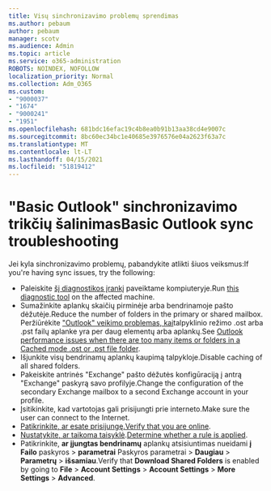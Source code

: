 ```yaml
---
title: Visų sinchronizavimo problemų sprendimas
ms.author: pebaum
author: pebaum
manager: scotv
ms.audience: Admin
ms.topic: article
ms.service: o365-administration
ROBOTS: NOINDEX, NOFOLLOW
localization_priority: Normal
ms.collection: Adm_O365
ms.custom:
- "9000037"
- "1674"
- "9000241"
- "1951"
ms.openlocfilehash: 681bdc16efac19c4b8ea0b91b13aa38cd4e9007c
ms.sourcegitcommit: 8bc60ec34bc1e40685e3976576e04a2623f63a7c
ms.translationtype: MT
ms.contentlocale: lt-LT
ms.lasthandoff: 04/15/2021
ms.locfileid: "51819412"
---
```

# <a name="basic-outlook-sync-troubleshooting"></a><span data-ttu-id="17b22-102">"Basic Outlook" sinchronizavimo trikčių šalinimas</span><span class="sxs-lookup"><span data-stu-id="17b22-102">Basic Outlook sync troubleshooting</span></span>

<span data-ttu-id="17b22-103">Jei kyla sinchronizavimo problemų, pabandykite atlikti šiuos veiksmus:</span><span class="sxs-lookup"><span data-stu-id="17b22-103">If you're having sync issues, try the following:</span></span>

- <span data-ttu-id="17b22-104">Paleiskite [šį diagnostikos įrankį](https://aka.ms/sara-outlooksendreceive) paveiktame kompiuteryje.</span><span class="sxs-lookup"><span data-stu-id="17b22-104">Run [this diagnostic tool](https://aka.ms/sara-outlooksendreceive) on the affected machine.</span></span>
- <span data-ttu-id="17b22-105">Sumažinkite aplankų skaičių pirminėje arba bendrinamoje pašto dėžutėje.</span><span class="sxs-lookup"><span data-stu-id="17b22-105">Reduce the number of folders in the primary or shared mailbox.</span></span> <span data-ttu-id="17b22-106">Peržiūrėkite ["Outlook" veikimo problemas, kai](https://support.microsoft.com/help/2768656/outlook-performance-issues-when-there-are-too-many-items-or-folders-in)talpyklinio režimo .ost arba .pst failų aplanke yra per daug elementų arba aplankų.</span><span class="sxs-lookup"><span data-stu-id="17b22-106">See [Outlook performance issues when there are too many items or folders in a Cached mode .ost or .pst file folder](https://support.microsoft.com/help/2768656/outlook-performance-issues-when-there-are-too-many-items-or-folders-in).</span></span>
- <span data-ttu-id="17b22-107">Išjunkite visų bendrinamų aplankų kaupimą talpykloje.</span><span class="sxs-lookup"><span data-stu-id="17b22-107">Disable caching of all shared folders.</span></span>
- <span data-ttu-id="17b22-108">Pakeiskite antrinės "Exchange" pašto dėžutės konfigūraciją į antrą "Exchange" paskyrą savo profilyje.</span><span class="sxs-lookup"><span data-stu-id="17b22-108">Change the configuration of the secondary Exchange mailbox to a second Exchange account in your profile.</span></span>
- <span data-ttu-id="17b22-109">Įsitikinkite, kad vartotojas gali prisijungti prie interneto.</span><span class="sxs-lookup"><span data-stu-id="17b22-109">Make sure the user can connect to the Internet.</span></span> 
- <span data-ttu-id="17b22-110">[Patikrinkite, ar esate prisijungę.](https://support.office.com/article/2460e4a8-16c7-47fc-b204-b1549275aac9)</span><span class="sxs-lookup"><span data-stu-id="17b22-110">[Verify that you are online](https://support.office.com/article/2460e4a8-16c7-47fc-b204-b1549275aac9).</span></span>
- <span data-ttu-id="17b22-111">[Nustatykite, ar taikoma taisyklė](https://support.office.com/article/C24F5DEA-9465-4DF4-AD17-A50704D66C59).</span><span class="sxs-lookup"><span data-stu-id="17b22-111">[Determine whether a rule is applied](https://support.office.com/article/C24F5DEA-9465-4DF4-AD17-A50704D66C59).</span></span>
- <span data-ttu-id="17b22-112">Patikrinkite, **ar įjungtas bendrinamų** aplankų atsisiuntimas nueidami **į Failo** paskyros  >  **parametrai** Paskyros parametrai  >  **Daugiau**  >  **Parametrų**  >  **išsamiau**.</span><span class="sxs-lookup"><span data-stu-id="17b22-112">Verify that **Download Shared Folders** is enabled by going to **File** > **Account Settings** > **Account Settings** > **More Settings** > **Advanced**.</span></span>
